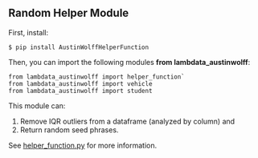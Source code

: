 ## Random Helper Module

First, install:

`$ pip install AustinWolffHelperFunction`

Then, you can import the following modules **from lambdata_austinwolff**:

```
from lambdata_austinwolff import helper_function`
from lambdata_austinwolff import vehicle
from lambdata_austinwolff import student
```

This module can:
1. Remove IQR outliers from a dataframe (analyzed by column) and
2. Return random seed phrases.

See [helper_function.py](https://github.com/AustinJamesWolff/lambdata-ds33/blob/master/src/lambdata-austinwolff/helper_function.py) for more information.